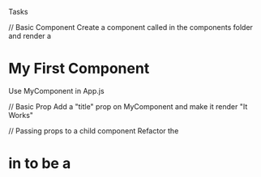 Tasks

// Basic Component
Create a component called <MyComponent> in the components folder and render a <h1>My First Component</h1>
Use MyComponent in App.js

// Basic Prop
Add a "title" prop on MyComponent and make it render "It Works"

// Passing props to a child component
Refactor the <h1> in <MyComponent> to be a <Title> component. It should render "It Works". Refactor means that the <h1> should live inside the newly created <Title> component

// Lists
Create an array const food = ['Pizza', 'Hamburger', 'Coke'];
Render <ul><li></li></ul> in App.js by using food.map() inside the return (). Remember to add a key to <li>. Remember to add this inside App.js. Not as a seperate function.

// Lists Component
Create a <Food> component
Use this in App.js
Add "food"-prop to the <Food> component.
Render the food list (<ul><li></li></ul> from above) inside the <Food> component by using props. (Send the food array as prop).

// Children prop
Create a <Wrapper> component with a <section></section>
Add this to App.js
Make it possible to render children between the <Wrapper></Wrapper> component. Use (props.children) in the <Wrapper> component.

// Styling
Add (className='flex') the <section> in <Wrapper> to flex the items on <Wrapper>. Add necessary styling to the styles.scss

// Event
Add a <button> to App.js
Listen to click-event on this button.
console.log("Clicked") when clicking the button.

// Input
Add an input field to App.js
Listen to change-event on this field
console.log("change") when writing in this input.

// Make the input field controlled (state)
Use useState to store the input value. And add the value={state} to the input field to make it (controlled).

// Combine the button and input
When clicking the button above alert (or console.log) the content of the inputfield.

// Refactor button and input
Create an <Alert> component
Add this to App.js
Move the <input>, <button> and state from above to this component

// Callback (lift state) (sending a functions as a prop)

Add a const [inputFromChild, setInputFromChild] = useState('') hook in App.js.

Send setInputFromChild function as prop to <Alert> from App.js.

Use the function that you send as a prop inside <Alert>. This fuctions should update the newly created inputFromChild in App.js.

Render the input value in App.js as <p>{inputFromChild}</p> when the button in <Alert> is clicked.

To do this you must have state (isClicked) that is updated when the button is clicked (true / false). This setIsClicked must be sent as a prop where we listen to buttonclick.

Use conditional around the <p></p> to only write out the message when the state is true.
